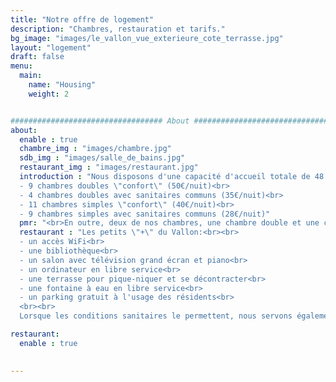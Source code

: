 ```yaml
---
title: "Notre offre de logement"
description: "Chambres, restauration et tarifs."
bg_image: "images/le_vallon_vue_exterieure_cote_terrasse.jpg"
layout: "logement"
draft: false
menu:
  main:
    name: "Housing"
    weight: 2


################################## About #####################################
about:
  enable : true
  chambre_img : "images/chambre.jpg"
  sdb_img : "images/salle_de_bains.jpg"
  restaurant_img : "images/restaurant.jpg"
  introduction : "Nous disposons d'une capacité d'accueil totale de 48 personnes répartie en différentes catégories de chambres :<br><br>
  - 9 chambres doubles \"confort\" (50€/nuit)<br>
  - 4 chambres doubles avec sanitaires communs (35€/nuit)<br>
  - 11 chambres simples \"confort\" (40€/nuit)<br>
  - 9 chambres simples avec sanitaires communs (28€/nuit)"
  pmr: "<br>En outre, deux de nos chambres, une chambre double et une chambre simple \"confort\", ont été aménagées avec un lit médicalisé, une douche adaptée et une configuration adaptée au passage d'un fauteuil roulant pour accueillir des personnes à mobilité réduite."
  restaurant : "Les petits \"+\" du Vallon:<br><br>
  - un accès WiFi<br>
  - une bibliothèque<br>
  - un salon avec télévision grand écran et piano<br>
  - un ordinateur en libre service<br>
  - une terrasse pour pique-niquer et se décontracter<br>
  - une fontaine à eau en libre service<br>
  - un parking gratuit à l'usage des résidents<br>
  <br><br>
  Lorsque les conditions sanitaires le permettent, nous servons également un dîner dans notre salle de restaurant chaque jour à 20h (10€/personne)."

restaurant:
  enable : true
  

---
```

